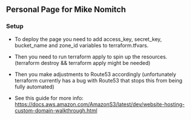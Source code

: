 ## Personal Page for Mike Nomitch

### Setup

- To deploy the page you need to add access_key, secret_key, bucket_name and zone_id variables to terraform.tfvars.

- Then you need to run terraform apply to spin up the resources. (terraform destroy && terraform apply might be needed)

- Then you make adjustments to Route53 accordingly (unfortunately terraform currently has a bug with Route53 that stops this from being fully automated)

- See this guide for more info: https://docs.aws.amazon.com/AmazonS3/latest/dev/website-hosting-custom-domain-walkthrough.html